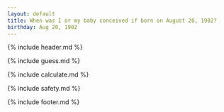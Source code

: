```yaml
---
layout: default
title: When was I or my baby conceived if born on August 20, 1902?
birthday: Aug 20, 1902
---
```


{% include header.md %}

{% include guess.md %}

{% include calculate.md %}

{% include safety.md %}

{% include footer.md %}



